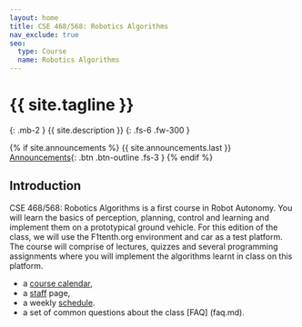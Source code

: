 ```yaml
---
layout: home
title: CSE 468/568: Robotics Algorithms
nav_exclude: true
seo:
  type: Course
  name: Robotics Algorithms
---
```


# {{ site.tagline }}
{: .mb-2 }
{{ site.description }}
{: .fs-6 .fw-300 }

{% if site.announcements %}
{{ site.announcements.last }}
[Announcements](announcements.md){: .btn .btn-outline .fs-3 }
{% endif %}

## Introduction

CSE 468/568: Robotics Algorithms is a first course in Robot Autonomy. You will learn the basics of perception, planning, control and learning and implement them on a prototypical ground vehicle. For this edition of the class, we will use the F1tenth.org environment and car as a test platform. The course will comprise of lectures, quizzes and several programming assignments where you will implement the algorithms learnt in class on this platform.

- a [course calendar](calendar.md),
- a [staff](staff.md) page,
- a weekly [schedule](schedule.md).
- a set of common questions about the class [FAQ] (faq.md). 
